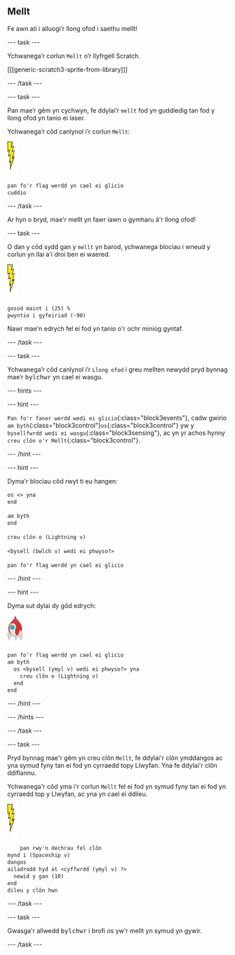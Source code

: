 ## Mellt

Fe awn ati i alluogi’r llong ofod i saethu mellt!

--- task ---

Ychwanega’r corlun `Mellt` o’r llyfrgell Scratch.

[[[generic-scratch3-sprite-from-library]]]

--- /task ---

--- task ---

Pan mae’r gêm yn cychwyn, fe ddylai’r `mellt` fod yn guddiedig tan fod y llong ofod yn tanio ei laser.

Ychwanega’r côd canlynol i’r corlun `Mellt`:

![corlun mellt](images/lightning-sprite.png)

```blocks3
pan fo'r flag werdd yn cael ei glicio
cuddio
```

--- /task ---

Ar hyn o bryd, mae'r mellt yn fawr iawn o gymharu â'r llong ofod!

--- task ---

O dan y côd sydd gan y `mellt` yn barod, ychwanega blociau i wneud y corlun yn llai a'i droi ben ei waered.

![corlun mellt](images/lightning-sprite.png)

```blocks3
gosod maint i (25) %
pwyntio i gyfeiriad (-90)
```

Nawr mae'n edrych fel ei fod yn tanio o'r ochr miniog gyntaf.

--- /task ---

--- task ---

Ychwanega’r côd canlynol i’r `Llong ofod` i greu mellten newydd pryd bynnag mae’r <kbd>bylchwr</kbd> yn cael ei wasgu.

--- hints ---


--- hint ---

`Pan fo'r faner werdd wedi ei glicio`{:class="block3events"}, cadw gwirio `am byth`{:class="block3control"}`os`{:class="block3control"} yw y `bysellfwrdd wedi ei wasgu`{:class="block3sensing"}, ac yn yr achos hynny `creu clôn o'r Mellt`{:class="block3control"}.

--- /hint ---

--- hint ---

Dyma'r blociau côd rwyt ti eu hangen:

```blocks3
os <> yna
end

am byth
end

creu clôn o (Lightning v)

<bysell (bwlch v) wedi ei phwyso?>

pan fo'r flag werdd yn cael ei glicio
```

--- /hint ---

--- hint ---

Dyma sut dylai dy gôd edrych:

![corlun roced](images/rocket-sprite.png)

```blocks3
pan fo'r flag werdd yn cael ei glicio
am byth 
  os <bysell (ymyl v) wedi ei phwyso?> yna 
    creu clôn o (Lightning v)
  end
end
```

--- /hint ---

--- /hints ---

--- /task ---

--- task ---

Pryd bynnag mae'r gêm yn creu clôn `Mellt`, fe ddylai'r clôn ymddangos ac yna symud fyny tan ei fod yn cyrraedd topy Llwyfan. Yna fe ddylai'r clôn ddiflannu.

Ychwanega'r côd yma i'r corlun `Mellt` fel ei fod yn symud fyny tan ei fod yn cyrraedd top y Llwyfan, ac yna yn cael ei ddileu.

![corlun mellt](images/lightning-sprite.png)

```blocks3
    pan rwy'n dechrau fel clôn
mynd i (Spaceship v)
dangos
ailadrodd hyd at <cyffwrdd (ymyl v) ?> 
  newid y gan (10)
end
dileu y clôn hwn
```

--- /task ---

--- task ---

Gwasga'r allwedd <kbd>bylchwr</kbd> i brofi os yw'r mellt yn symud yn gywir.

--- /task ---